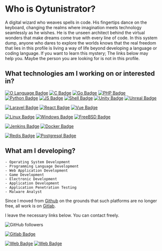 # Who is Oytunistrator? 

A digital wizard who weaves spells in code. His fingertips dance on the keyboard, changing the realms where imagination meets technology seamlessly as he wishes. He is the unseen architect behind the virtual wonders that make dreams come true with every line of code. In this system dump, anyone who dares to explore the worlds knows that the real freedom that lies in this profile is living a way of life beyond developing a language or coding language. If you want to learn this mystery; The links below may help you. Maybe the person you are looking for is not in this profile.

## What technologies am I working on or interested in? 

[![O Language Badge](https://img.shields.io/badge/OLANG-purple?style=for-the-badge)](#)
[![C Badge](https://img.shields.io/badge/C/c++-blue?style=for-the-badge&logo=c&logoColor=white)](#) 
[![Go Badge](https://img.shields.io/badge/Go-9cf?style=for-the-badge&logo=go&logoColor=white)](#)
[![PHP Badge](https://img.shields.io/badge/PHP-777BB4?style=for-the-badge&logo=php&logoColor=white)](#) 
[![Python Badge](https://img.shields.io/badge/Python-3776AB?style=for-the-badge&logo=python&logoColor=white)](#)
[![JS Badge](https://img.shields.io/badge/JS-yellow?style=for-the-badge&logo=javascript&logoColor=white)](#) 
[![Shell Badge](https://img.shields.io/badge/Shell-green?style=for-the-badge&logo=gnu-bash&logoColor=black)](#)
[![Unity Badge](https://img.shields.io/badge/Unity-white?style=for-the-badge&logo=unity&logoColor=black)](#)
[![Unreal Badge](https://img.shields.io/badge/Unreal-black?style=for-the-badge&logo=unrealengine&logoColor=white)](#)

[![Laravel Badge](https://img.shields.io/badge/Laravel-FF2D20?style=for-the-badge&logo=laravel&logoColor=white)](#)
[![React Badge](https://img.shields.io/badge/React-61DAFB?style=for-the-badge&logo=react&logoColor=white)](#)
[![Vue Badge](https://img.shields.io/badge/Vue-9cf?style=for-the-badge&logo=v&logoColor=white)](#)


[![Linux Badge](https://img.shields.io/badge/Linux-FCC624?style=for-the-badge&logo=linux&logoColor=black)](#)
[![Windows Badge](https://img.shields.io/badge/Windows-blue?style=for-the-badge&logo=windows&logoColor=white)](#)
[![FreeBSD Badge](https://img.shields.io/badge/Unix-AB2B28?style=for-the-badge&logo=freebsd&logoColor=white)](#)


[![Jenkins Badge](https://img.shields.io/badge/Jenkins-D24939?style=for-the-badge&logo=jenkins&logoColor=white)](#)
[![Docker Badge](https://img.shields.io/badge/Docker-2496ED?style=for-the-badge&logo=docker&logoColor=white)](#)

[![Redis Badge](https://img.shields.io/badge/Redis-DC382D?style=for-the-badge&logo=redis&logoColor=white)](#)
[![Postgresql Badge](https://img.shields.io/badge/Postgresql-337691?style=for-the-badge&logo=postgresql&logoColor=white)](#)


## What am I developing?

```
- Operating System Development
- Programming Language Development
- Web Application Development
- Game Development
- Electronic Development
- Application Development
- Application Penetration Testing
- Malware Analyst
```

Since I moved from [Github](https://github.com/oytunistrator) on the grounds that such platforms are no longer free, all work is on [Gitlab](https://gitlab.com/oytunistrator). 

I leave the necessary links below. You can contact freely. 

![GitHub followers](https://img.shields.io/github/followers/oytunistrator?color=black&label=Oytunistrator&logo=github&logoColor=black&style=social)

[![Gitlab Badge](https://img.shields.io/badge/Gitlab-oytunistrator-red?style=for-the-badge&logo=gitlab&logoColor=white)](http://gitlab.com/oytunistrator)

[![Web Badge](https://img.shields.io/badge/Web-oytun.org-black?style=for-the-badge&logo=firefox&logoColor=white)](http://oytun.org)
[![Web Badge](https://img.shields.io/badge/Email-info%40oytun.org-blue?style=for-the-badge&logo=thunderbird&logoColor=white)](mailto:info@oytun.org)
